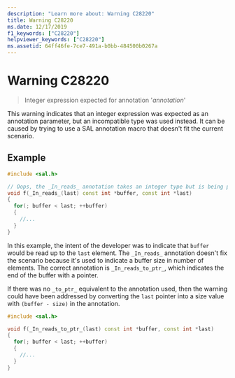 ```yaml
---
description: "Learn more about: Warning C28220"
title: Warning C28220
ms.date: 12/17/2019
f1_keywords: ["C28220"]
helpviewer_keywords: ["C28220"]
ms.assetid: 64ff46fe-7ce7-491a-b0bb-484500b0267a
---
```

# Warning C28220

> Integer expression expected for annotation '*annotation*'

This warning indicates that an integer expression was expected as an annotation parameter, but an incompatible type was used instead. It can be caused by trying to use a SAL annotation macro that doesn't fit the current scenario.

## Example

```cpp
#include <sal.h>

// Oops, the _In_reads_ annotation takes an integer type but is being passed a pointer
void f(_In_reads_(last) const int *buffer, const int *last)
{
  for(; buffer < last; ++buffer)
  {
    //...
  }
}
```

In this example, the intent of the developer was to indicate that `buffer` would be read up to the `last` element.  The `_In_reads_` annotation doesn't fix the scenario because it's used to indicate a buffer size in number of elements. The correct annotation is `_In_reads_to_ptr_`, which indicates the end of the buffer with a pointer.

If there was no `_to_ptr_` equivalent to the annotation used, then the warning could have been addressed by converting the `last` pointer into a size value with `(buffer - size)` in the annotation.

```cpp
#include <sal.h>

void f(_In_reads_to_ptr_(last) const int *buffer, const int *last)
{
  for(; buffer < last; ++buffer)
  {
    //...
  }
}
```
